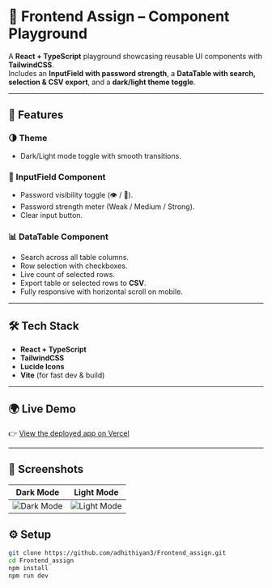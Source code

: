# 📘 Frontend Assign – Component Playground

A **React + TypeScript** playground showcasing reusable UI components with **TailwindCSS**.  
Includes an **InputField with password strength**, a **DataTable with search, selection & CSV export**, and a **dark/light theme toggle**.  

---

## 🚀 Features

### 🌗 Theme
- Dark/Light mode toggle with smooth transitions.

### 🔑 InputField Component
- Password visibility toggle (👁️ / 🙈).
- Password strength meter (Weak / Medium / Strong).
- Clear input button.

### 📊 DataTable Component
- Search across all table columns.
- Row selection with checkboxes.
- Live count of selected rows.
- Export table or selected rows to **CSV**.
- Fully responsive with horizontal scroll on mobile.

---

## 🛠️ Tech Stack
- **React + TypeScript**
- **TailwindCSS**
- **Lucide Icons**
- **Vite** (for fast dev & build)

---

## 🌍 Live Demo
👉 [View the deployed app on Vercel](https://frontend-assign-ffmf.vercel.app/)

---

## 📸 Screenshots
| Dark Mode | Light Mode |
|-----------|------------|
| ![Dark Mode](./assets/dark-mode.png) | ![Light Mode](./assets/light-mode.png) |



## ⚙️ Setup
```bash
git clone https://github.com/adhithiyan3/Frontend_assign.git
cd Frontend_assign
npm install
npm run dev
